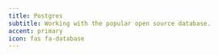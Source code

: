 ```yaml
---
title: Postgres
subtitle: Working with the popular open source database.
accent: primary
icon: fas fa-database
---
```

